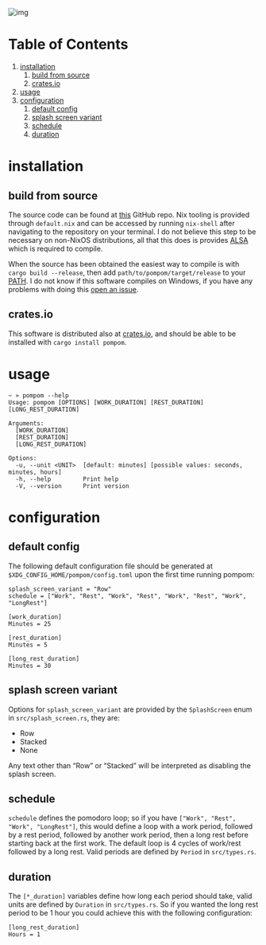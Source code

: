 ![img](./pompom-demo.gif)


# Table of Contents

1.  [installation](#org8ecd360)
    1.  [build from source](#orgd0f11bd)
    2.  [crates.io](#orge76eb41)
2.  [usage](#org99c1b33)
3.  [configuration](#orgc04c14a)
    1.  [default config](#org80b1510)
    2.  [splash screen variant](#orge469603)
    3.  [schedule](#orgead7939)
    4.  [duration](#orgdefb82a)


<a id="org8ecd360"></a>

# installation


<a id="orgd0f11bd"></a>

## build from source

The source code can be found at [this](https://github.com/LiquidZulu/pompom) GitHub repo. Nix tooling is provided through `default.nix` and can be accessed by running `nix-shell` after navigating to the repository on your terminal. I do not believe this step to be necessary on non-NixOS distributions, all that this does is provides [ALSA](https://alsa-project.org/wiki/Main_Page) which is required to compile.

When the source has been obtained the easiest way to compile is with `cargo build --release`, then add `path/to/pompom/target/release` to your [PATH](https://en.wikipedia.org/wiki/PATH_(variable)). I do not know if this software compiles on Windows, if you have any problems with doing this [open an issue](https://github.com/LiquidZulu/pompom/issues).


<a id="orge76eb41"></a>

## crates.io

This software is distributed also at [crates.io](https://crates.io/crates/pompom), and should be able to be installed with `cargo install pompom`.


<a id="org99c1b33"></a>

# usage

    ~ » pompom --help
    Usage: pompom [OPTIONS] [WORK_DURATION] [REST_DURATION] [LONG_REST_DURATION]
    
    Arguments:
      [WORK_DURATION]
      [REST_DURATION]
      [LONG_REST_DURATION]
    
    Options:
      -u, --unit <UNIT>  [default: minutes] [possible values: seconds, minutes, hours]
      -h, --help         Print help
      -V, --version      Print version


<a id="orgc04c14a"></a>

# configuration


<a id="org80b1510"></a>

## default config

The following default configuration file should be generated at `$XDG_CONFIG_HOME/pompom/config.toml` upon the first time running pompom:

    splash_screen_variant = "Row"
    schedule = ["Work", "Rest", "Work", "Rest", "Work", "Rest", "Work", "LongRest"]
    
    [work_duration]
    Minutes = 25
    
    [rest_duration]
    Minutes = 5
    
    [long_rest_duration]
    Minutes = 30


<a id="orge469603"></a>

## splash screen variant

Options for `splash_screen_variant` are provided by the `SplashScreen` enum in `src/splash_screen.rs`, they are:

-   Row
-   Stacked
-   None

Any text other than &ldquo;Row&rdquo; or &ldquo;Stacked&rdquo; will be interpreted as disabling the splash screen.


<a id="orgead7939"></a>

## schedule

`schedule` defines the pomodoro loop; so if you have `["Work", "Rest", "Work", "LongRest"]`, this would define a loop with a work period, followed by a rest period, followed by another work period, then a long rest before starting back at the first work. The default loop is 4 cycles of work/rest followed by a long rest. Valid periods are defined by `Period` in `src/types.rs`.


<a id="orgdefb82a"></a>

## duration

The `[*_duration]` variables define how long each period should take, valid units are defined by `Duration` in `src/types.rs`. So if you wanted the long rest period to be 1 hour you could achieve this with the following configuration:

    [long_rest_duration]
    Hours = 1

